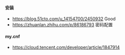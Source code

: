 


#### 安装
* https://blog.51cto.com/u_14154700/2450932 Good
* https://zhuanlan.zhihu.com/p/86186793 密码配置



#### my.cnf
* https://cloud.tencent.com/developer/article/1847914


